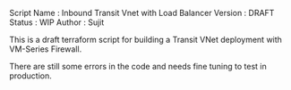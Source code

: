Script Name : Inbound Transit Vnet with Load Balancer
Version     : DRAFT
Status      : WIP
Author      : Sujit


This is a draft terraform script for building a Transit VNet deployment with VM-Series Firewall.

There are still some errors in the code and needs fine tuning to test in production.

